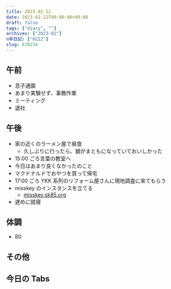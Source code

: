 ```yaml
---
title: 2023-02-22
date: 2023-02-22T00:00:00+09:00
draft: false
tags: ["diary", ""]
archives: ["2023-02"]
n年日記: ["0222"]
slug: 678234
---
```


## 午前

- 息子通園
- あまり実験せず、事務作業
- ミーティング
- 退社

## 午後

- 家の近くのラーメン屋で昼食
  - 久しぶりに行ったら、麺がまともになっていておいしかった
- 15:00 ごろ言葉の教室へ
- 今日はあまり良くなかったのこと
- マクドナルドでおやつを買って帰宅
- 17:00 ごろ YKK 系列のリフォーム屋さんに現地調査に来てもらう
- misskey のインスタンスを立てる
  - [misskey.sk85.org](https://misskey.sk85.org/)
- 遅めに就寝

## 体調

- 80

## その他

## 今日の Tabs
